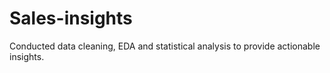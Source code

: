 # Sales-insights
Conducted data cleaning, EDA and statistical analysis to provide actionable insights.
